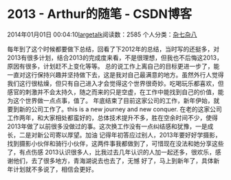 # 2013 - Arthur的随笔 - CSDN博客
2014年01月01日 00:04:10[largetalk](https://me.csdn.net/largetalk)阅读数：2585
个人分类：[杂七杂八](https://blog.csdn.net/largetalk/article/category/823511)

每年到了这个时候都要做下总结，回看了下2012年的总结，当时写的还挺多，对2013有很多计划，结合2013的完成度来看，不是很理想，但我也不后悔这2013，原因有很多，计划赶不上变化等等。
总的说工作上离自己的目标更进一步了，能一直对这行保持兴趣并坚持做下去，这是我对自己最满意的地方。虽然外行人觉得我们这行很枯燥，但只有自己进入才会觉得这个世界很奇妙。吃喝玩乐都喜欢，但感官的刺激并不会太持久，随之而来的只是空虚，在工作中能找到自己的价值，能为这个世界做一点点事，值了。
年底结束了目前这家公司的工作，新年伊始，就要到新的公司工作了。this is a new journey and new conquer. 在老的这家公司工作两年，和大家相处都蛮好的，总体技术提升不多，胜在空余时间不少，使得2013年做了以前很多没做过的事。这次换工作没有一点纠结感和犹豫，一是成长，二是对新公司寄以厚望。加油
记得年初答应过别人，2013年要好好学摄影，找到摄影小伙伴和骑行小伙伴，这两件事我都做到了，可惜现在没法和她分享这些了，有点伤感
2013认识很多人，比我过去几年认识的人加一起还多，很欢乐，感谢他们，去了很多地方，青海湖说去也去了，无憾
好了，马上到新年了，具体新年计划就不多说了，相信会更好。
